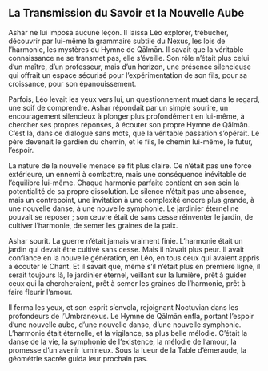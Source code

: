 ## La Transmission du Savoir et la Nouvelle Aube

Ashar ne lui imposa aucune leçon. Il laissa Léo explorer, trébucher, découvrir par lui-même la grammaire subtile du Nexus, les lois de l’harmonie, les mystères du Hymne de Qālmān. Il savait que la véritable connaissance ne se transmet pas, elle s’éveille. Son rôle n’était plus celui d’un maître, d’un professeur, mais d’un horizon, une présence silencieuse qui offrait un espace sécurisé pour l’expérimentation de son fils, pour sa croissance, pour son épanouissement.

Parfois, Léo levait les yeux vers lui, un questionnement muet dans le regard, une soif de comprendre. Ashar répondait par un simple sourire, un encouragement silencieux à plonger plus profondément en lui-même, à chercher ses propres réponses, à écouter son propre Hymne de Qālmān. C’est là, dans ce dialogue sans mots, que la véritable passation s’opérait. Le père devenait le gardien du chemin, et le fils, le chemin lui-même, le futur, l’espoir.

La nature de la nouvelle menace se fit plus claire. Ce n’était pas une force extérieure, un ennemi à combattre, mais une conséquence inévitable de l’équilibre lui-même. Chaque harmonie parfaite contient en son sein la potentialité de sa propre dissolution. Le silence n’était pas une absence, mais un contrepoint, une invitation à une complexité encore plus grande, à une nouvelle danse, à une nouvelle symphonie. Le jardinier éternel ne pouvait se reposer ; son œuvre était de sans cesse réinventer le jardin, de cultiver l’harmonie, de semer les graines de la paix.

Ashar sourit. La guerre n’était jamais vraiment finie. L’harmonie était un jardin qui devait être cultivé sans cesse. Mais il n’avait plus peur. Il avait confiance en la nouvelle génération, en Léo, en tous ceux qui avaient appris à écouter le Chant. Et il savait que, même s’il n’était plus en première ligne, il serait toujours là, le jardinier éternel, veillant sur la lumière, prêt à guider ceux qui la chercheraient, prêt à semer les graines de l’harmonie, prêt à faire fleurir l’amour.

Il ferma les yeux, et son esprit s’envola, rejoignant Noctuvian dans les profondeurs de l’Umbranexus. Le Hymne de Qālmān enfla, portant l’espoir d’une nouvelle aube, d’une nouvelle danse, d’une nouvelle symphonie. L’harmonie était éternelle, et la vigilance, sa plus belle mélodie. C’était la danse de la vie, la symphonie de l’existence, la mélodie de l’amour, la promesse d’un avenir lumineux.
Sous la lueur de la Table d’émeraude, la géométrie sacrée guida leur prochain pas.
